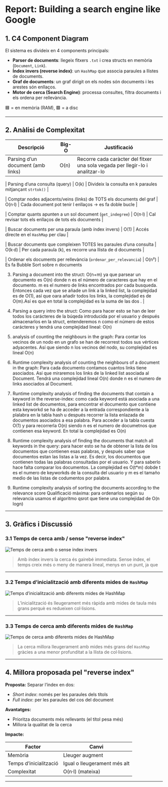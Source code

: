 # Report: Building a search engine like Google

## 1. C4 Component Diagram

El sistema es divideix en 4 components principals:

- **Parser de documents**: llegeix fitxers `.txt` i crea structs en memòria (`Document`, `Link`).
- **Índex invers (reverse index)**: un `HashMap` que associa paraules a llistes de documents.
- **Graf de documents**: un graf dirigit on els nodes són documents i les arestes són enllaços.
- **Motor de cerca (Search Engine)**: processa consultes, filtra documents i els ordena per rellevància.

🟦 = en memòria (RAM), 🟩 = a disc


---

## 2. Anàlisi de Complexitat

| Descripció                                                                 | Big-O          | Justificació                                                                 |
|----------------------------------------------------------------------------|----------------|------------------------------------------------------------------------------|
| Parsing d’un document (amb links)                                          | O(n)           | Recorre cada caràcter del fitxer una sola vegada per llegir-lo i analitzar-lo |

| Parsing d’una consulta (query)                                             | O(k)           | Divideix la consulta en k paraules mitjançant `strtok()`                     |

| Comptar nodes adjacents/veins (links) de TOTS els documents del graf       | O(n·l)         | Cada document pot tenir l enllaços → es fa doble bucle                        |

| Comptar quants apunten a un sol document (`get_indegree`)                  | O(n·l)         | Cal revisar tots els enllaços de tots els documents                          |

| Buscar documents per una paraula (amb índex invers)                        | O(1)           | Accés directe en el `HashMap` per clau                                       |

| Buscar documents que compleixen TOTES les paraules d’una consulta          | O(k·d)         | Per cada paraula (k), es recorre una llista de d documents                   |

| Ordenar els documents per rellevància (`ordenar_per_relevancia`)           | O(n²)          | Es fa Bubble Sort sobre n documents         




3. Parsing a document into the struct:  O(n+m)    ya que parsear un dpcumento es O(n) donde n es el número de caracteres que hay en el documento. m es el numero de links encontrados por cada busqueda. Entonces cada vez que se añade un link a la linked list, la complejidad es de O(1), así que oara añadir todos los links, la complejidad es de O(m).Así es que en total la complejidad es la suma de las dos .        |

4. Parsing a query intro the struct: Como para hacer esto se han de leer todos los carácteres de la búqeda introducida por el usuario y después almacenarlos en la struct, entenderemos n como el número de estos carácteres y tendrá una complejidad lineal: O(n)

5. analysis of counting the neighbours in the graph: Para contar los vecinos de un nodo en un grafo se han de recorrest todos sus vértices adyacentes. Así que siendo n los vecinos del nodo, su complejidad es lineal O(n)


6. Runtime complexity analysis of counting the neighbours of a document in the graph: Para cada documento contamos cuantos links tiene asociados. Así que miraremos los links de la linked list asociada al Document. Tendrá una complejidad lineal O(n) donde n es el numero de links asociados al Document.

7. Runtime complexity analysis of finding the documents that contain a keyword in the reverse-index: como cada keyword está asociada a una linked list de documentos, para encontrar el documento que contiene esta keyworkd se ha de acceder a la entrada correspondiente a la plalabra en la tabla hash u después recorrer la lista enlazada de documentos asociados a esa palabra. Para acceder a la tabla cuesta O(1) y para recorrerla O(n) siendo n es el numero de documetnos que contienen esa keyword. En total la complejidad es O(n)


8. Runtime complexity analysis of finding the documents that match all keywords in the query: para hacer esto se ha de obtener la lista de los documentos que contienen esas palabras, y después saber que documentos estan las listas a la vez. Es decir, los documentos que contienen todas las palabras consultadas por el usuario. Y para saberlo hace falta comparar los documentos. La complejidad es O(t*m) dobde t es el numero de keyworkds de la consulta del usuario y m es el tamaño medio de las listas de codumentos por palabra.


9. Runtime complexity analysis of sorting the documents according to the relevance score
Qualificació màxima: para ordenarlos según su relevancia usamos el algoritmo qsrot que tiene una complejidad de O(n logn)


---

## 3. Gràfics i Discussió

### 3.1 Temps de cerca amb / sense "reverse index"

![Temps de cerca amb o sense índex invers](image-3.png)

> Amb índex invers la cerca és gairebé immediata. Sense índex, el temps creix més o meny de manera lineal, menys en un punt, ja que 

---

### 3.2 Temps d’inicialització amb diferents mides de `HashMap`

![Temps d’inicialització amb diferents mides de HashMap](image-1.png)
> L’inicialització és lleugerament més ràpida amb mides de taula més grans perquè es redueixen col·lisions.

---

### 3.3 Temps de cerca amb diferents mides de `HashMap`

![Temps de cerca amb diferents mides de HashMap](image.png)

> La cerca millora lleugerament amb mides més grans del `HashMap` gràcies a una menor profunditat a la llista de col·lisions.

---

## 4. Millora proposada pel "reverse index"

**Proposta:** Separar l’índex en dos:

- *Short index*: només per les paraules dels títols
- *Full index*: per les paraules del cos del document

**Avantatges:**
- Prioritza documents més rellevants (el títol pesa més)
- Millora la qualitat de la cerca

**Impacte:**

| Factor                 | Canvi             |
|------------------------|------------------|
| Memòria                | Lleuger augment     |
| Temps d’inicialització | Igual o lleugerament més alt |
| Complexitat            | O(n·l) (mateixa)  |

---

